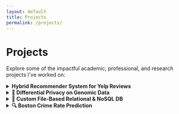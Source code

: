 ```yaml
---
layout: default
title: Projects
permalink: /projects/
---
```


# Projects

Explore some of the impactful academic, professional, and research projects I've worked on:

<div class="project-card">
  <details>
    <summary><strong> Hybrid Recommender System for Yelp Reviews</strong></summary>
    <img src="{{ '/assets/img/solution_flow_diagram.png' | relative_url }}" alt="Hybrid Recommender System Diagram" style="max-width:100%; margin: 1rem 0; border-radius: 10px; box-shadow: 0 2px 8px rgba(0,0,0,0.1);">

    <p>Developed a scalable hybrid recommendation engine using <strong>PySpark</strong> and <strong>XGBoost</strong> to predict user ratings on Yelp businesses. Combined item-based collaborative filtering with a model-based approach leveraging user, business, review, tip, and photo metadata.</p>
    
    <ul>
      <li>Engineered a Spark pipeline to preprocess and integrate multi-source data: CSV, JSON reviews, tips, photos, and user profiles.</li>
      <li>Implemented item-item collaborative filtering with cosine similarity and bias correction.</li>
      <li>Trained an XGBoost regression model on engineered features from sentiment, user activity, tips, and photos.</li>
      <li>Blended predictions (95% model-based, 5% CF) to improve accuracy and reduce RMSE.</li>
    </ul>

    <p><strong>📈 Results:</strong> Achieved strong RMSE performance, validated using error distribution analysis.</p>
    <p><strong>🧰 Tech Stack:</strong> PySpark, Python, XGBoost, NumPy, JSON, CSV</p>
    <p><strong>🔖 Keywords:</strong> Recommender Systems, Hybrid Model, Collaborative Filtering, Machine Learning, Spark</p>
    <p><strong>🔗 GitHub:</strong> <a href="https://github.com/aditi-joshi-usc/yelp-recommender-system" target="_blank">github.com/aditi-joshi-usc/yelp-recommender-system</a></p>
  </details>
</div>

<!-- Example placeholder cards for future expansion -->

<div class="project-card">
  <details>
    <summary><strong>🧠 Differential Privacy on Genomic Data</strong></summary>
    <p>Created a Django-based portal demonstrating privacy-utility tradeoffs using ML on genomic datasets. Implemented differential privacy techniques and presented results at international competitions.</p>
    <p><strong>Technologies:</strong> Python, Django, MongoDB, Differential Privacy</p>
  </details>
</div>

<div class="project-card">
  <details>
    <summary><strong>📂 Custom File-Based Relational & NoSQL DB</strong></summary>
    <p>Designed and built a Python-based database system supporting both relational and NoSQL structures, improving retrieval and storage efficiency by over 30%.</p>
    <p><strong>Technologies:</strong> Python, File I/O, OOP</p>
  </details>
</div>

<div class="project-card">
  <details>
    <summary><strong>🔍 Boston Crime Rate Prediction</strong></summary>
    <p>Led a team to build a predictive model for Boston crime trends using regression and random forest algorithms, achieving 80% model accuracy.</p>
    <p><strong>Technologies:</strong> Python, Pandas, Scikit-learn, Matplotlib</p>
  </details>
</div>
